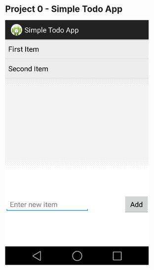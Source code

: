 # Project 0 - Simple Todo App
![Project 0 Screencast gif](https://raw.githubusercontent.com/ddsakura/AndroidTodoApp/master/TodoApp.gif)
